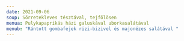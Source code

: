 ```yaml
---
date: 2021-09-06
soup: Sörretekleves tésztával, tejfölösen
menua: Pulykapaprikás házi galuskával uborkasalátával
menub: "Rántott gombafejek rizi-bizivel és majonézes salátával "
---
```

